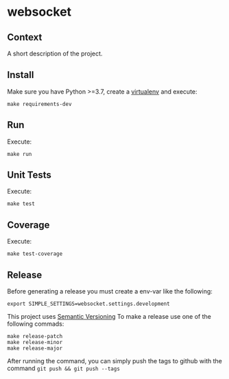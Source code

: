 # websocket

Context
-------

A short description of the project.

Install
-------

Make sure you have Python >=3.7, create a [virtualenv](https://virtualenv.pypa.io/en/latest/)
and execute:

```
make requirements-dev
```

Run
---

Execute:

```
make run
```


Unit Tests
----------

Execute:

```
make test
```

Coverage
----------

Execute:

```
make test-coverage
```


Release
-------
Before generating a release you must create a env-var like the following:

```
export SIMPLE_SETTINGS=websocket.settings.development 
```

This project uses [Semantic Versioning](http://semver.org/)
To make a release use one of the following commads:

```
make release-patch
make release-minor
make release-major
```

After running the command, you can simply push the tags to github with the command `git push && git push --tags`
